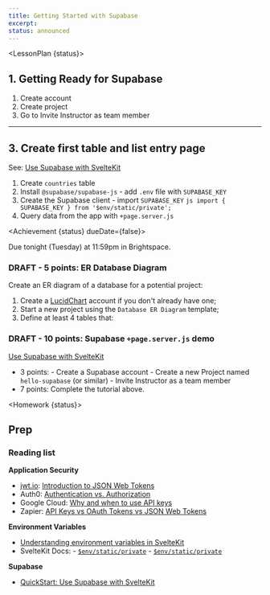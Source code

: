 ```yaml
---
title: Getting Started with Supabase
excerpt: 
status: announced
---
```

<script>
	import Homework from "$lib/components/Homework.svelte";
	import LessonPlan from "$lib/components/LessonPlan.svelte";
	import LabTime from "$lib/components/LabTime.svelte";
	import Achievement from "$lib/components/Achievement.svelte";
</script>

<LessonPlan {status}>

## 1. Getting Ready for Supabase
1. Create account
2. Create project
3. Go to Invite Instructor as team member

---

## 3. Create first table and list entry page
See: [Use Supabase with SvelteKit](https://supabase.com/docs/guides/getting-started/quickstarts/sveltekit)
1. Create `countries` table
2. Install `@supabase/supabase-js`
		- add `.env` file with `SUPABASE_KEY`
3. Create the Supabase client
		- import `SUPABASE_KEY`
				```js
				import { SUPABASE_KEY } from '$env/static/private';
				```
4. Query data from the app with `+page.server.js`

</LessonPlan>

<Achievement {status} dueDate={false}>

Due tonight (Tuesday) at 11:59pm in Brightspace.

### DRAFT - 5 points: ER Database Diagram
Create an ER diagram of a database for a potential project:
1. Create a [LucidChart](https://lucid.app) account if you don't already have one;
2. Start a new project using the `Database ER Diagram` template;
3. Define at least 4 tables that:


### DRAFT - 10 points: Supabase `+page.server.js` demo
[Use Supabase with SvelteKit](https://supabase.com/docs/guides/getting-started/quickstarts/sveltekit)
- 3 points:
		- Create a Supabase account
		- Create a new Project named `hello-supabase` (or similar)
		- Invite Instructor as a team member
- 7 points: Complete the tutorial above.

</Achievement>

<Homework {status}>

## Prep
### Reading list
**Application Security**
- [jwt.io](https://jwt.io/): [Introduction to JSON Web Tokens](https://jwt.io/introduction)
- Auth0: [Authentication vs. Authorization](https://auth0.com/docs/get-started/authentication-and-authorization)
- Google Cloud: [Why and when to use API keys](https://cloud.google.com/endpoints/docs/openapi/when-why-api-key)
- Zapier: [API Keys vs OAuth Tokens vs JSON Web Tokens](https://zapier.com/engineering/apikey-oauth-jwt/)

**Environment Variables**
- [Understanding environment variables in SvelteKit](https://www.okupter.com/blog/environment-variables-in-sveltekit)
- SvelteKit Docs:
		- [`$env/static/private`](https://kit.svelte.dev/docs/modules#$env-static-private)
		- [`$env/static/private`](https://kit.svelte.dev/docs/modules#$env-static-public)

**Supabase**
- [QuickStart: Use Supabase with SvelteKit](https://supabase.com/docs/guides/getting-started/quickstarts/sveltekit)

</Homework>